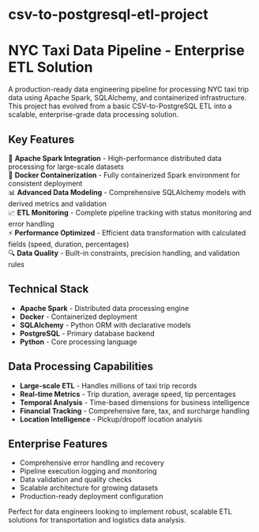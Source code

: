 # csv-to-postgresql-etl-project
# NYC Taxi Data Pipeline - Enterprise ETL Solution

A production-ready data engineering pipeline for processing NYC taxi trip data using Apache Spark, SQLAlchemy, and containerized infrastructure. This project has evolved from a basic CSV-to-PostgreSQL ETL into a scalable, enterprise-grade data processing solution.

## Key Features

🚀 **Apache Spark Integration** - High-performance distributed data processing for large-scale datasets  
🐳 **Docker Containerization** - Fully containerized Spark environment for consistent deployment  
📊 **Advanced Data Modeling** - Comprehensive SQLAlchemy models with derived metrics and validation  
📈 **ETL Monitoring** - Complete pipeline tracking with status monitoring and error handling  
⚡ **Performance Optimized** - Efficient data transformation with calculated fields (speed, duration, percentages)  
🔍 **Data Quality** - Built-in constraints, precision handling, and validation rules  

## Technical Stack

- **Apache Spark** - Distributed data processing engine
- **Docker** - Containerized deployment
- **SQLAlchemy** - Python ORM with declarative models  
- **PostgreSQL** - Primary database backend
- **Python** - Core processing language

## Data Processing Capabilities

- **Large-scale ETL** - Handles millions of taxi trip records
- **Real-time Metrics** - Trip duration, average speed, tip percentages
- **Temporal Analysis** - Time-based dimensions for business intelligence
- **Financial Tracking** - Comprehensive fare, tax, and surcharge handling
- **Location Intelligence** - Pickup/dropoff location analysis

## Enterprise Features

- Comprehensive error handling and recovery
- Pipeline execution logging and monitoring
- Data validation and quality checks
- Scalable architecture for growing datasets
- Production-ready deployment configuration

Perfect for data engineers looking to implement robust, scalable ETL solutions for transportation and logistics data analysis.
